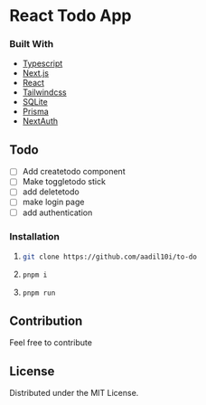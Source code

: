 # React Todo App
<!-- add screenshot -->

### Built With

* [Typescript](https://www.typescriptlang.org/)
* [Next.js](https://nextjs.org/)
* [React](https://react.dev/)
* [Tailwindcss](https://tailwindcss.com/)
* [SQLite](https://www.sqlite.org/)
* [Prisma](https://www.prisma.io/)
* [NextAuth](https://next-auth.js.org/)

<!-- Todo -->
## Todo

- [ ] Add createtodo component
- [ ] Make toggletodo stick
- [ ] add deletetodo
- [ ] make login page
- [ ] add authentication

### Installation

1. ```sh
   git clone https://github.com/aadil10i/to-do
   ```
3. ```sh
   pnpm i
   ```
4. ```sh
   pnpm run
   ```

<!-- MARKDOWN LINKS & IMAGES -->
<!-- https://www.markdownguide.org/basic-syntax/#reference-style-links -->
[product-screenshot]: images/screenshot.png

<!-- Contribution -->
## Contribution

Feel free to contribute

<!-- LICENSE -->
## License

Distributed under the MIT License.



